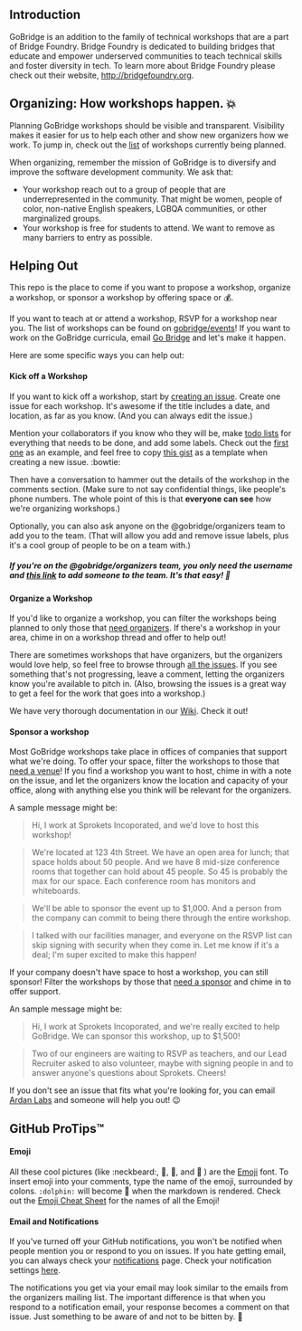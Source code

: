 
## Introduction

GoBridge is an addition to the family of technical workshops that are a part of Bridge Foundry. Bridge Foundry is dedicated to building bridges that educate and empower underserved communities to teach technical skills and foster diversity in tech. To learn more about Bridge Foundry please check out their website, http://bridgefoundry.org.

## Organizing: How workshops happen. :boom:

Planning GoBridge workshops should be visible and transparent. Visibility makes it easier for us to help each other and show new organizers how we work. To jump in, check out the [list](https://github.com/gobridge/organizing/issues) of workshops currently being planned. 

When organizing, remember the mission of GoBridge is to diversify and improve the software development community. We ask that:
* Your workshop reach out to a group of people that are underrepresented in the community. That might be women, people of color, non-native English speakers, LGBQA communities, or other marginalized groups.
* Your workshop is free for students to attend. We want to remove as many barriers to entry as possible.

## Helping Out
This repo is the place to come if you want to propose a workshop, organize a workshop, or sponsor a workshop by offering space or :moneybag:. 

If you want to teach at or attend a workshop, RSVP for a workshop near you. The list of workshops can be found on [gobridge/events](https://github.com/gobridge/organizing/issues)! If you want to work on the GoBridge curricula, email [Go Bridge](mailto:gobridge@ardanlabs.com) and let's make it happen.

Here are some specific ways you can help out:

#### Kick off a Workshop
If you want to kick off a workshop, start by [creating an issue](https://github.com/gobridge/organizing/issues). Create one issue for each workshop. It's awesome if the title includes a date, and location, as far as you know. (And you can always edit the issue.) 

Mention your collaborators if you know who they will be, make [todo lists](https://github.com/blog/1542-task-lists-in-gist) for everything that needs to be done, and add some labels. Check out the [first one](https://github.com/gobridge/organizing/issues/1) as an example, and feel free to copy [this gist](https://gist.githubusercontent.com/lilliealbert/8328d415daedfea886d6/raw/623df85d700342e05d3fa988556002bf007ec283/gistfile1.md) as a template when creating a new issue. :bowtie:

Then have a conversation to hammer out the details of the workshop in the comments section. (Make sure to not say confidential things, like people's phone numbers. The whole point of this is that **everyone can see** how we're organizing workshops.) 

Optionally, you can also ask anyone on the @gobridge/organizers team to add you to the team. (That will allow you add and remove issue labels, plus it's a cool group of people to be on a team with.) 

##### If you're on the @gobridge/organizers team, you only need the username and [this link](https://github.com/orgs/gobridge/teams/organizers) to add someone to the team. It's that easy! :palm_tree:

#### Organize a Workshop
If you'd like to organize a workshop, you can filter the workshops being planned to only those that [need organizers](https://github.com/gobridge/organizing/labels/Needs%20Organizer). If there's a workshop in your area, chime in on a workshop thread and offer to help out!

There are sometimes workshops that have organizers, but the organizers would love help, so feel free to browse through [all the issues](https://github.com/gobridge/organizing/issues). If you see something that's not progressing, leave a comment, letting the organizers know you're available to pitch in. (Also, browsing the issues is a great way to get a feel for the work that goes into a workshop.)

We have very thorough documentation in our [Wiki](https://github.com/gobridge/organizing/wiki). Check it out!

#### Sponsor a workshop

Most GoBridge workshops take place in offices of companies that support what we're doing. To offer your space, filter the workshops to those that [need a venue](https://github.com/gobridge/organizing/labels/Needs%20Venue)! If you find a workshop you want to host, chime in with a note on the issue, and let the organizers know the location and capacity of your office, along with anything else you think will be relevant for the organizers. 

A sample message might be:
> Hi, I work at Sprokets Incoporated, and we'd love to host this workshop! 

> We're located at 123 4th Street. We have an open area for lunch; that space holds about 50 people. And we have 8 mid-size conference rooms that together can hold about 45 people. So 45 is probably the max for our space. Each conference room has monitors and whiteboards.

> We'll be able to sponsor the event up to $1,000. And a person from the company can commit to being there through the entire workshop. 

> I talked with our facilities manager, and everyone on the RSVP list can skip signing with security when they come in. Let me know if it's a deal; I'm super excited to make this happen! 

If your company doesn't have space to host a workshop, you can still sponsor! Filter the workshops by those that [need a sponsor](https://github.com/gobridge/organizing/labels/Needs%20Sponsor) and chime in to offer support.

An sample message might be:

> Hi, I work at Sprokets Incoporated, and we're really excited to help GoBridge. We can sponsor this workshop, up to $1,500!

> Two of our engineers are waiting to RSVP as teachers, and our Lead Recruiter asked to also volunteer, maybe with signing people in and to answer anyone's questions about Sprokets. Cheers!

If you don't see an issue that fits what you're looking for, you can email [Ardan Labs](mailto:gobridge@ardanlabs.com) and someone will help you out! :wink:

## GitHub ProTips™

#### Emoji
All these cool pictures (like :neckbeard:, :nail_care:, :rat:, and :space_invader: ) are the [Emoji](http://en.wikipedia.org/wiki/Emoji) font. To insert emoji into your comments, type the name of the emoji, surrounded by colons. `:dolphin:` will become :dolphin: when the markdown is rendered. Check out the [Emoji Cheat Sheet](http://www.emoji-cheat-sheet.com/) for the names of all the Emoji!

#### Email and Notifications
If you've turned off your GitHub notifications, you won't be notified when people mention you or respond to you on issues. If you hate getting email, you can always check your [notifications](https://github.com/notifications) page. Check your notification settings [here](https://github.com/settings/notifications).

The notifications you get via your email may look similar to the emails from the organizers mailing list. The important difference is that when you respond to a notification email, your response becomes a comment on that issue. Just something to be aware of and not to be bitten by. :wolf:
